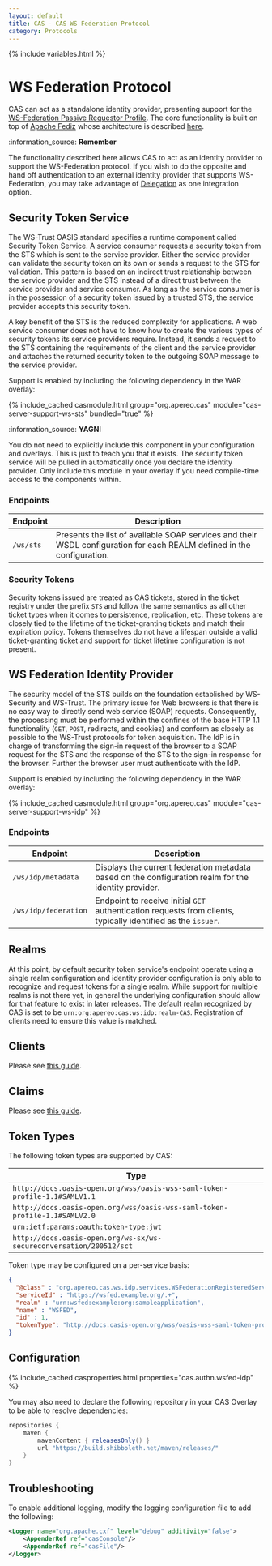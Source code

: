 ```yaml
---
layout: default
title: CAS - CAS WS Federation Protocol
category: Protocols
---
```


{% include variables.html %}

# WS Federation Protocol

CAS can act as a standalone identity provider, presenting support for 
the [WS-Federation Passive Requestor Profile](http://docs.oasis-open.org/wsfed/federation/v1.2/os/ws-federation-1.2-spec-os.html#_Toc223175002). 
The core functionality is built on top of [Apache Fediz](http://cxf.apache.org/fediz.html) 
whose architecture is described [here](http://cxf.apache.org/fediz-architecture.html).

<div class="alert alert-info">:information_source: <strong>Remember</strong><p>The functionality described 
here allows CAS to act as an identity provider to support the WS-Federation protocol. If you wish to do the 
opposite and hand off authentication to an external identity provider that supports WS-Federation, you may take advantage of 
<a href="../integration/ADFS-Integration.html">Delegation</a> as one integration option.</p></div>

## Security Token Service

The WS-Trust OASIS standard specifies a runtime component called Security Token Service. A service 
consumer requests a security token from the STS which is sent to the service 
provider. Either the service provider can validate the security token on its 
own or sends a request to the STS for validation. This pattern is based on an 
indirect trust relationship between the service provider and the STS instead 
of a direct trust between the service provider and service consumer. As long 
as the service consumer is in the possession of a security token issued by 
a trusted STS, the service provider accepts this security token.

A key benefit of the STS is the reduced complexity for applications. A web 
service consumer does not have to know how to create the various types of security 
tokens its service providers require. Instead, it sends a request to the STS 
containing the requirements of the client and the service provider and 
attaches the returned security token to the outgoing SOAP message to the service provider.

Support is enabled by including the following dependency in the WAR overlay:

{% include_cached casmodule.html group="org.apereo.cas" module="cas-server-support-ws-sts" bundled="true" %}

<div class="alert alert-info">:information_source: <strong>YAGNI</strong><p>You do not need to explicitly include this component
in your configuration and overlays. This is just to teach you that it exists. The security token service will be pulled 
in automatically once you declare the identity provider. Only include this module in your overlay if you 
need compile-time access to the components within.</p></div>

### Endpoints

| Endpoint  | Description                                                                                                            |
|-----------|------------------------------------------------------------------------------------------------------------------------|
| `/ws/sts` | Presents the list of available SOAP services and their WSDL configuration for each REALM defined in the configuration. |

### Security Tokens

Security tokens issued are treated as CAS tickets, stored in the ticket registry under 
the prefix `STS` and follow the same semantics as all other ticket types when it comes to persistence, 
replication, etc. These tokens are closely tied to the lifetime of the ticket-granting tickets and match 
their expiration policy. Tokens themselves do not have a lifespan outside a valid ticket-granting ticket 
and support for ticket lifetime configuration is not present.

## WS Federation Identity Provider

The security model of the STS builds on the foundation established by WS-Security and WS-Trust. 
The primary issue for Web browsers is that there is no easy way to directly send web service (SOAP) requests. 
Consequently, the processing must be performed within the confines 
of the base HTTP 1.1 functionality (`GET`, `POST`, redirects, and cookies) 
and conform as closely as possible to the WS-Trust protocols for token acquisition.
The IdP is in charge of transforming the sign-in request of the 
browser to a SOAP request for the STS and the response of the 
STS to the sign-in response for the browser. Further the browser user must authenticate with the IdP.

Support is enabled by including the following dependency in the WAR overlay:

{% include_cached casmodule.html group="org.apereo.cas" module="cas-server-support-ws-idp" %}

### Endpoints

| Endpoint             | Description                                                                                                   |
|----------------------|---------------------------------------------------------------------------------------------------------------|
| `/ws/idp/metadata`   | Displays the current federation metadata based on the configuration realm for the identity provider.          |
| `/ws/idp/federation` | Endpoint to receive initial `GET` authentication requests from clients, typically identified as the `issuer`. |

## Realms

At this point, by default security token service's endpoint operate 
using a single realm configuration and identity provider 
configuration is only able to recognize and request tokens for a single realm.
While support for multiple realms is not there yet, in general the underlying configuration 
should allow for that feature to exist in later releases. The default realm recognized by 
CAS is set to be `urn:org:apereo:cas:ws:idp:realm-CAS`. Registration of clients need to ensure this value is matched.

## Clients

Please see [this guide](WS-Federation-Protocol-Clients.html).

## Claims
                
Please see [this guide](WS-Federation-Protocol-Claims.html).

## Token Types

The following token types are supported by CAS:

| Type                                                                       |
|----------------------------------------------------------------------------|
| `http://docs.oasis-open.org/wss/oasis-wss-saml-token-profile-1.1#SAMLV1.1` |
| `http://docs.oasis-open.org/wss/oasis-wss-saml-token-profile-1.1#SAMLV2.0` |
| `urn:ietf:params:oauth:token-type:jwt`                                     |
| `http://docs.oasis-open.org/ws-sx/ws-secureconversation/200512/sct`        |

Token type may be configured on a per-service basis:

```json
{
  "@class" : "org.apereo.cas.ws.idp.services.WSFederationRegisteredService",
  "serviceId" : "https://wsfed.example.org/.+",
  "realm" : "urn:wsfed:example:org:sampleapplication",
  "name" : "WSFED",
  "id" : 1,
  "tokenType": "http://docs.oasis-open.org/wss/oasis-wss-saml-token-profile-1.1#SAMLV1.1"
}
```

## Configuration

{% include_cached casproperties.html properties="cas.authn.wsfed-idp" %}

You may also need to declare the following repository in
your CAS Overlay to be able to resolve dependencies:

```groovy
repositories {
    maven { 
        mavenContent { releasesOnly() }
        url "https://build.shibboleth.net/maven/releases/" 
    }
}
```

## Troubleshooting

To enable additional logging, modify the logging configuration file to add the following:

```xml
<Logger name="org.apache.cxf" level="debug" additivity="false">
    <AppenderRef ref="casConsole"/>
    <AppenderRef ref="casFile"/>
</Logger>
```
